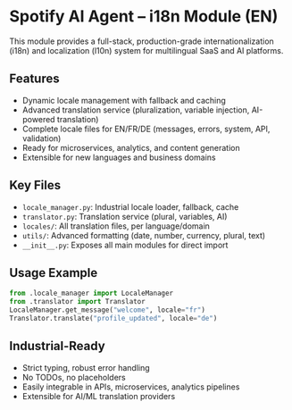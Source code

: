 # Spotify AI Agent – i18n Module (EN)

This module provides a full-stack, production-grade internationalization (i18n) and localization (l10n) system for multilingual SaaS and AI platforms.

## Features
- Dynamic locale management with fallback and caching
- Advanced translation service (pluralization, variable injection, AI-powered translation)
- Complete locale files for EN/FR/DE (messages, errors, system, API, validation)
- Ready for microservices, analytics, and content generation
- Extensible for new languages and business domains

## Key Files
- `locale_manager.py`: Industrial locale loader, fallback, cache
- `translator.py`: Translation service (plural, variables, AI)
- `locales/`: All translation files, per language/domain
- `utils/`: Advanced formatting (date, number, currency, plural, text)
- `__init__.py`: Exposes all main modules for direct import

## Usage Example
```python
from .locale_manager import LocaleManager
from .translator import Translator
LocaleManager.get_message("welcome", locale="fr")
Translator.translate("profile_updated", locale="de")
```

## Industrial-Ready
- Strict typing, robust error handling
- No TODOs, no placeholders
- Easily integrable in APIs, microservices, analytics pipelines
- Extensible for AI/ML translation providers


